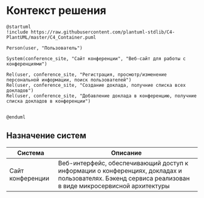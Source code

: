 # Контекст решения
<!-- Окружение системы (роли, участники, внешние системы) и связи системы с ним. Диаграмма контекста C4 и текстовое описание. 
-->
```plantuml
@startuml
!include https://raw.githubusercontent.com/plantuml-stdlib/C4-PlantUML/master/C4_Container.puml

Person(user, "Пользователь")

System(conference_site, "Сайт конференции", "Веб-сайт для работы с конференциями")

Rel(user, conference_site, "Регистрация, просмотр/изменение персональной информации, поиск пользователей")
Rel(user, conference_site, "Создание доклада, получние списка всех докладов")
Rel(user, conference_site, "Добавление доклада в конференцию, получние списка докладов в конференции")


@enduml
```
## Назначение систем
|Система| Описание|
|-------|---------|
| Сайт конференции | Веб-интерфейс, обеспечивающий доступ к информации о конференциях, докладах и пользователях. Бэкенд сервиса реализован в виде микросервисной архитектуры |


